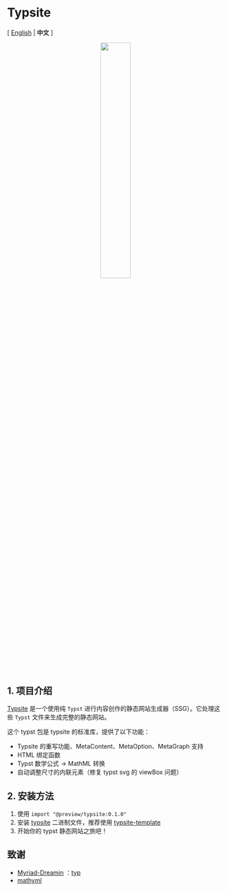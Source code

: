 # Typsite
[ [English](./README.md) | **中文** ]

<div style="text-align: center;">
<img src="https://typ.rowlib.com/icon.png" width="37.5%"/>
</div>

## 1. 项目介绍

[Typsite](https://github.com/Glomzzz/typsite) 是一个使用纯 `Typst` 进行内容创作的静态网站生成器（SSG）。它处理这些 `Typst` 文件来生成完整的静态网站。

这个 typst 包是 typsite 的标准库，提供了以下功能：
- Typsite 的重写功能、MetaContent、MetaOption、MetaGraph 支持
- HTML 绑定函数
- Typst 数学公式 -> MathML 转换
- 自动调整尺寸的内联元素（修复 typst svg 的 viewBox 问题）

## 2. 安装方法

1. 使用 `import "@preview/typsite:0.1.0"`
2. 安装 [typsite](https://github.com/Glomzzz/typsite) 二进制文件，推荐使用 [typsite-template](https://github.com/Glomzzz/typsite-template)
3. 开始你的 typst 静态网站之旅吧！


## 致谢
- [Myriad-Dreamin](https://github.com/Myriad-Dreamin) ：[typ](https://github.com/Myriad-Dreamin/typ)
- [mathyml](https://codeberg.org/akida/mathyml/)
